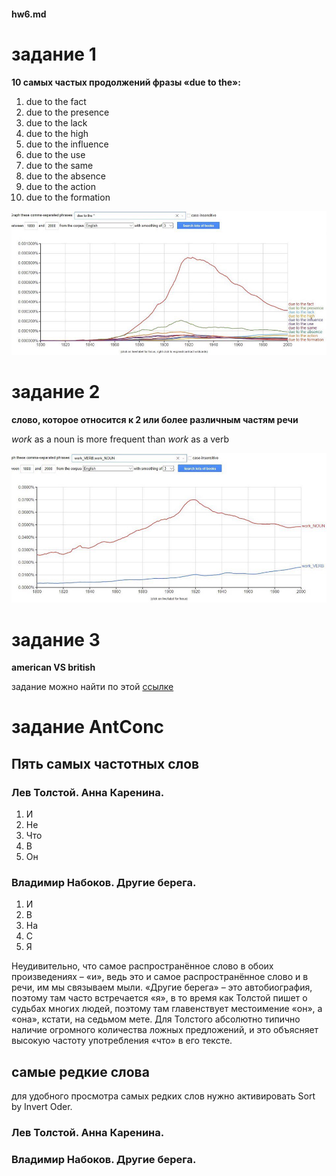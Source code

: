 #### hw6.md
# задание 1
**10 самых частых продолжений фразы «due to the»:**
1.	due to the fact
2.	due to the presence
3.	due to the lack
4.	due to the high
5.	due to the influence
6.	due to the use
7.	due to the same
8.	due to the absence
9.	due to the action
10.	due to the formation 

![](https://raw.githubusercontent.com/korvelksenia/image/master/McNVXu8p8f8.jpg)

# задание 2
**слово, которое относится к 2 или более различным частям речи**

*work* as a noun is more frequent than *work* as a verb

![](https://raw.githubusercontent.com/korvelksenia/image/master/1.jpg)

# задание 3
**american VS british**

задание можно найти по этой [ссылке](https://docs.google.com/document/d/1HP7DvZvAqNRXF5FIOWKIzLEdYH8UzU8xeIcMFaSt3Fk/edit?usp=sharing)

# задание AntConc

## **Пять самых частотных слов**

### Лев Толстой. Анна Каренина.
1.	И
2.	Не
3.	Что
4.	В
5.	Он

### Владимир Набоков. Другие берега.
1.	И
2.	В
3.	На
4.	С
5.	Я

Неудивительно, что самое распространённое слово в обоих произведениях – «и», ведь это и самое распространённое слово и в речи, им мы связываем мыли. «Другие берега»  – это автобиография, поэтому там часто встречается «я», в то время как Толстой пишет о судьбах многих людей, поэтому там главенствует местоимение «он», а «она», кстати, на седьмом мете. Для Толстого абсолютно типично наличие огромного количества ложных предложений, и это объясняет высокую частоту употребления «что» в его тексте.

## **самые редкие слова**

для удобного просмотра самых редких слов нужно активировать Sort by Invert Oder.

### Лев Толстой. Анна Каренина.


### Владимир Набоков. Другие берега.






